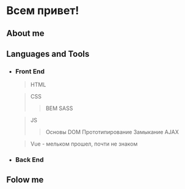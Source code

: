 # Всем привет!

## About me

## Languages and Tools

+ ### Front End
    > HTML
    
    > CSS
    >> BEM
    >> SASS
   
    > JS
    >> Основы
    >> DOM
    >> Прототипирование
    >> Замыкание
    >> AJAX
    
    > Vue - мельком прошел, почти не знаком
+ ### Back End

## Folow me